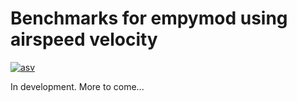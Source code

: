 # Benchmarks for empymod using airspeed velocity

[![asv](http://img.shields.io/badge/benchmarked%20by-asv-green.svg?style=flat)](http://empymod.github.io/asv/)

In development. More to come...

